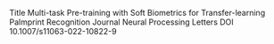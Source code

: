 Title
Multi-task Pre-training with Soft Biometrics for Transfer-learning Palmprint Recognition
Journal
Neural Processing Letters
DOI
10.1007/s11063-022-10822-9
